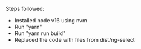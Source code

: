 Steps followed:

- Installed node v16 using nvm
- Run "yarn"
- Run "yarn run build"
- Replaced the code with files from dist/ng-select
